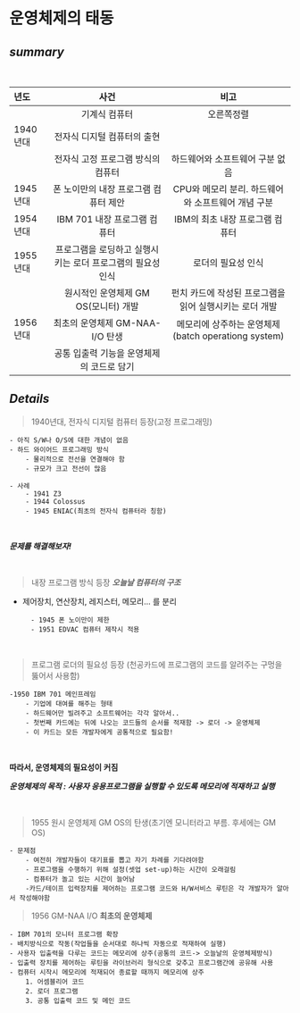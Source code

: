 # 운영체제의 태동

## ***summary***
<br>

| 년도 | 사건 | 비고 |
|:----------|:----------:|:----------:|
|  | 기계식 컴퓨터 | 오른쪽정렬 |
| 1940년대 | 전자식 디지털 컴퓨터의 출현 | |
|       | 전자식 고정 프로그램 방식의 컴퓨터 | 하드웨어와 소프트웨어 구분 없음|
| 1945년대 | 폰 노이만의 내장 프로그램 컴퓨터 제안 | CPU와 메모리 분리. 하드웨어와 소프트웨어 개념 구분 |
| 1954년대 | IBM 701 내장 프로그램 컴퓨터 | IBM의 최초 내장 프로그램 컴퓨터 |
| 1955년대 | 프로그램을 로딩하고 실행시키는 로더 프로그램의 필요성 인식 | 로더의 필요성 인식 |
| | 원시적인 운영체제 GM OS(모니터) 개발 | 펀치 카드에 작성된 프로그램을 읽어 실행시키는 로더 개발 |
| 1956년대 | 최초의 운영체제 GM-NAA-I/O 탄생 |  메모리에 상주하는 운영체제(batch operationg system) |
|  | 공통 입출력 기능을 운영체제의 코드로 담기 |  |



## ***Details***
>1940년대, 전자식 디지털 컴퓨터 등장(고정 프로그래밍)

    - 아직 S/W나 O/S에 대한 개념이 없음
    - 하드 와이어드 프로그래밍 방식
        - 물리적으로 전선을 연결해야 함
        - 규모가 크고 전선이 많음

    - 사례
        - 1941 Z3
        - 1944 Colossus
        - 1945 ENIAC(최초의 전자식 컴퓨터라 칭함)

<br>

***문제를 해결해보자!***

<br>

>내장 프로그램 방식 등장  ***오늘날 컴퓨터의 구조***
- 제어장치, 연산장치, 레지스터, 메모리... 를 분리

        - 1945 폰 노이만이 제한
        - 1951 EDVAC 컴퓨터 제작시 적용

<br>

>프로그램 로더의 필요성 등장
(천공카드에 프로그램의 코드를 알려주는 구멍을 뚫어서 사용함)

    -1950 IBM 701 메인프레임
        - 기업에 대여를 해주는 형태
        - 하드웨어만 빌려주고 소프트웨어는 각각 알아서..
        - 첫번째 카드에는 뒤에 나오는 코드들의 순서를 적재함 -> 로더 -> 운영체제
        - 이 카드는 모든 개발자에게 공통적으로 필요함!

<br>

**따라서, 운영체제의 필요성이 커짐**

***운영체제의 목적 : 사용자 응용프로그램을 실행할 수 있도록 메모리에 적재하고 실행***

<br>

>1955 원시 운영체제 GM OS의 탄생(초기엔 모니터라고 부름. 후세에는 GM OS)

    - 문제점
        - 여전히 개발자들이 대기표를 뽑고 자기 차례를 기다려야함
        - 프로그램을 수행하기 위해 설정(셋업 set-up)하는 시간이 오래걸림
        - 컴퓨터가 놀고 있는 시간이 늘어남
        -카드/테이프 입력장치를 제어하는 프로그램 코드와 H/W서비스 루틴은 각 개발자가 알아서 작성해야함

>1956 GM-NAA I/O **최초의 운영체제**

    - IBM 701의 모니터 프로그램 확장
    - 배치방식으로 작동(작업들을 순서대로 하나씩 자동으로 적재하여 실행)
    - 사용자 입출력을 다루는 코드는 메모리에 상주(공통의 코드-> 오늘날의 운영체제방식)
    - 입출력 장치를 제어하는 루틴을 라이브러리 형식으로 갖추고 프로그램간에 공유해 사용
    - 컴퓨터 시작시 메모리에 적재되어 종료할 때까지 메모리에 상주
        1. 어셈블리어 코드
        2. 로더 프로그램
        3. 공통 입출력 코드 및 메인 코드




